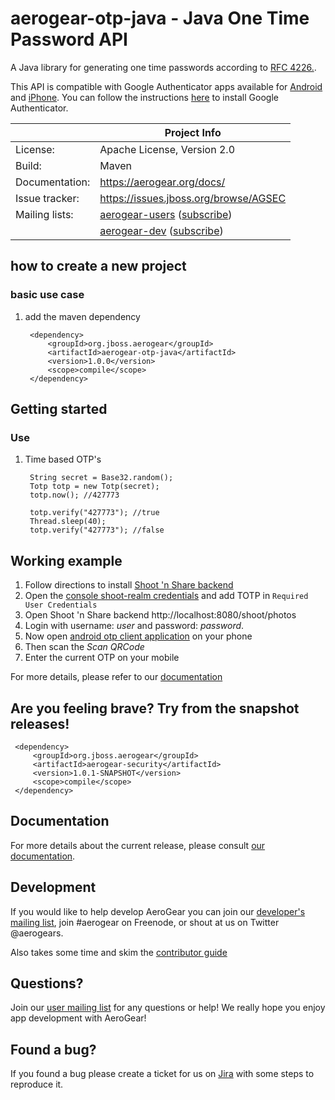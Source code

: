 # aerogear-otp-java - Java One Time Password API

A Java library for generating one time passwords according to [RFC 4226.](http://tools.ietf.org/html/rfc4226).

This API is compatible with Google Authenticator apps available for [Android](https://play.google.com/store/apps/details?id=com.google.android.apps.authenticator2&hl=en) and [iPhone](https://itunes.apple.com/us/app/google-authenticator/id388497605?mt=8). You can follow the instructions [here](http://support.google.com/accounts/bin/answer.py?hl=en&answer=1066447) to install Google Authenticator. 

|                 | Project Info  |
| --------------- | ------------- |
| License:        | Apache License, Version 2.0  |
| Build:          | Maven  |
| Documentation:  | https://aerogear.org/docs/  |
| Issue tracker:  | https://issues.jboss.org/browse/AGSEC  |
| Mailing lists:  | [aerogear-users](http://aerogear-users.1116366.n5.nabble.com/) ([subscribe](https://lists.jboss.org/mailman/listinfo/aerogear-users))  |
|                 | [aerogear-dev](http://aerogear-dev.1069024.n5.nabble.com/) ([subscribe](https://lists.jboss.org/mailman/listinfo/aerogear-dev))  |

## how to create a new project

### basic use case

1. add the maven dependency

        <dependency>
            <groupId>org.jboss.aerogear</groupId>
            <artifactId>aerogear-otp-java</artifactId>
            <version>1.0.0</version>
            <scope>compile</scope>
        </dependency>
       
## Getting started

### Use 

1. Time based OTP's

        String secret = Base32.random();
        Totp totp = new Totp(secret);
        totp.now(); //427773
        
        totp.verify("427773"); //true
        Thread.sleep(40);
        totp.verify("427773"); //false
         

## Working example

1. Follow directions to install [Shoot 'n Share backend](https://github.com/aerogear/aerogear-backend-cookbook/blob/master/Shoot/README.md)
1. Open the [console shoot-realm credentials](http://localhost:8080/auth/admin/master/console/#/realms/shoot-realm/required-credentials) and add TOTP in `Required User Credentials`
1. Open Shoot 'n Share backend http://localhost:8080/shoot/photos
1. Login with username: *user* and password: *password*.
1. Now open [android otp client application](https://github.com/aerogear/aerogear-android-cookbook/tree/master/Two-Factor) on your phone
1. Then scan the *Scan QRCode*
1. Enter the current OTP on your mobile

For more details, please refer to our [documentation](http://aerogear.org/docs/specs/aerogear-security-otp/)

## Are you feeling brave? Try from the snapshot releases!

     <dependency>
         <groupId>org.jboss.aerogear</groupId>
         <artifactId>aerogear-security</artifactId>
         <version>1.0.1-SNAPSHOT</version>
         <scope>compile</scope>
     </dependency>

## Documentation

For more details about the current release, please consult [our documentation](https://aerogear.org/docs/).

## Development

If you would like to help develop AeroGear you can join our [developer's mailing list](https://lists.jboss.org/mailman/listinfo/aerogear-dev), join #aerogear on Freenode, or shout at us on Twitter @aerogears.

Also takes some time and skim the [contributor guide](http://aerogear.org/docs/guides/Contributing/)

## Questions?

Join our [user mailing list](https://lists.jboss.org/mailman/listinfo/aerogear-users) for any questions or help! We really hope you enjoy app development with AeroGear!

## Found a bug?

If you found a bug please create a ticket for us on [Jira](https://issues.jboss.org/browse/AGSEC) with some steps to reproduce it.
